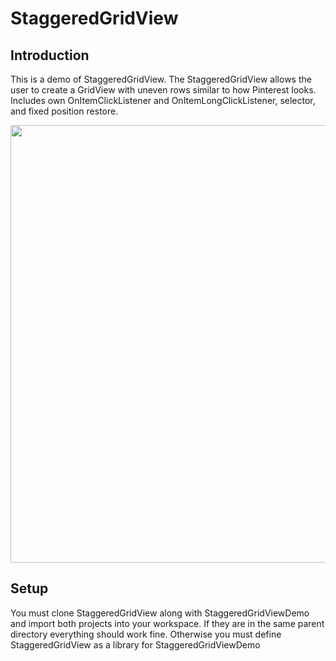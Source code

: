 StaggeredGridView
=======

## Introduction

This is a demo of StaggeredGridView. The StaggeredGridView allows the user to create a GridView with uneven rows similar to how Pinterest looks. Includes own OnItemClickListener and OnItemLongClickListener, selector, and fixed position restore.

<img src="http://f.cl.ly/items/1I0n3i361o3R070y3k46/340616_1355789751.jpeg" width="700px">

## Setup

You must clone StaggeredGridView along with StaggeredGridViewDemo and import both projects into your workspace. If they are in the same parent directory everything should work fine. Otherwise you must define StaggeredGridView as a library for StaggeredGridViewDemo

